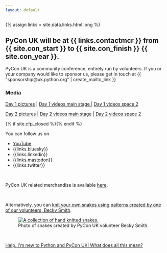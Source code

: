 ```yaml
---
layout: default
---
```


<script type="application/ld+json">
{
    "@context": "https://schema.org",
    "@type": "Event",
    "name": "{{ site.title }}",
    "startDate": "{{ site.con_startDate }}",
    "endDate": "{{ site.con_endDate }}",
    "eventStatus": "EventScheduled",
    "location": {
        "@type": "Place",
        "name": "Contact Theatre",
        "address": {
            "@type": "PostalAddress",
            "streetAddress": "Oxford Road",
            "addressLocality": "Manchester",
            "postalCode": "M15 6JA",
            "addressCountry": "GB"
        }
    },
    "image": [
        "{{ '/images/red_snake.png' | absolute_url }}"
    ]
}
</script>

{% assign links = site.data.links.html.long %}

## PyCon UK will be at {{ links.contactmcr }} from {{ site.con_start }} to {{ site.con_finish }} {{ site.con_year }}.

<p>PyCon UK is a community conference, entirely run by volunteers. If you or your company would like to sponsor us, please get in touch at {{ "sponsorship@uk.python.org" | create_mailto_link }}</p>

<div class="box box_blue">
  <h3>Media</h3>
  <p><a href="https://flic.kr/s/aHBqjCuzme">Day 1 pictures</a> | <a href = "https://youtube.com/playlist?list=PLrkpavSsBQZ6bnFa93KWXtMJoBA-a4_f_&si=Xc93N1pDDscJ4KyU">Day 1 videos main stage </a> | <a href="https://youtube.com/playlist?list=PLrkpavSsBQZ41YpNF6EUDUB5wAwwfbKPV&si=Itaz-V1fnDPjdX05" >Day 1 videos space 2</a></p>
  <p> <a href = "https://flic.kr/s/aHBqjCuJgA">Day 2 pictures</a> | <a href = "https://youtube.com/playlist?list=PLrkpavSsBQZ62noXYqRezmjdE7_CCbT9_&si=sn_U01EvXyUWr29N">Day 2 videos main stage</a> | <a href = "https://youtube.com/playlist?list=PLrkpavSsBQZ6tGVw3Ic4ovat0k9wUJSCs&si=3l19StYlmsQQTni5">Day 2 videos space 2</a></p>
</div>


{% if site.cfp_closed %}<!--{% endif %}<p>{% if site.cfp_open %}<p>Our CFP is open- if you have an idea for something you'd like to share with our audience: <a href="/call-for-proposals/">Tell us about it!</a>{% else %}CFP coming soon!{% endif %}</p>{% if site.cfp_closed %}-->{% endif %}
<!-- <p>{% if site.tickets_open == true %}<p><a href="/tickets">Join us in {{ site.con_location }}!</a>{% else %}Tickets coming soon!{% endif %}</p> -->

<p>You can follow us on
  <ul>
    <li><a href ="https://www.youtube.com/@PyconUKSoc">YouTube</a></li>
    <li>{{links.bluesky}}</li>
    <li>{{links.linkedin}}</li>
    <li>{{links.mastodon}}</li>
    <li>{{links.twitter}}</li>
  </ul>
</p>
<br />

<p>PyCon UK related merchandise is available <a href="https://pyconuk.myspreadshop.co.uk/">here</a>.</p>
<br />

<p>Alternatively, you can <a href="https://www.ravelry.com/patterns/library/curly-snake-3">knit your own snakes using patterns created by one of our volunteers, Becky Smith</a>.</p>
<figure>
  <a href="https://www.ravelry.com/patterns/library/curly-snake-3"><img
    src="/images/becky_snakes.jpg"
    alt="A collection of hand knitted snakes."></a>
  <figcaption>
    Photo of snakes created by PyCon UK volunteer Becky Smith.
  </figcaption>
</figure>
<br />

<a href="/faq/">Help, I'm new to Python and PyCon UK! What does all this mean?</a>

